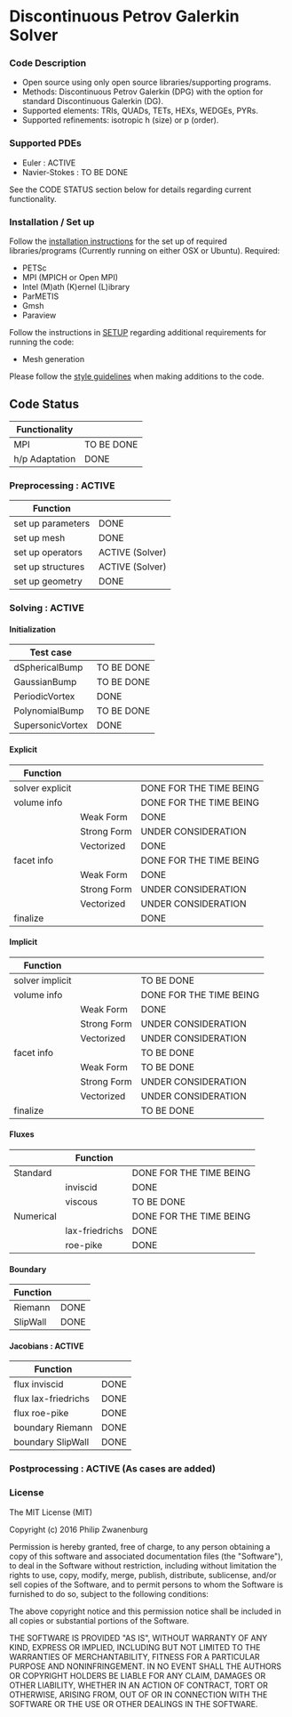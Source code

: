 # Discontinuous Petrov Galerkin Solver

### Code Description
- Open source using only open source libraries/supporting programs.
- Methods: Discontinuous Petrov Galerkin (DPG) with the option for standard Discontinuous Galerkin (DG).
- Supported elements: TRIs, QUADs, TETs, HEXs, WEDGEs, PYRs.
- Supported refinements: isotropic h (size) or p (order).

### Supported PDEs
- Euler         : ACTIVE
- Navier-Stokes : TO BE DONE

See the CODE STATUS section below for details regarding current functionality.

### Installation / Set up
Follow the [installation instructions](INSTALL.md) for the set up of required libraries/programs (Currently running on
either OSX or Ubuntu). Required:
- PETSc
- MPI (MPICH or Open MPI)
- Intel (M)ath (K)ernel (L)ibrary
- ParMETIS
- Gmsh
- Paraview

Follow the instructions in [SETUP](SETUP.md) regarding additional requirements for running the code:
- Mesh generation

Please follow the [style guidelines](STYLE.md) when making additions to the code.


## Code Status
| Functionality  |            |
|----------------|------------|
| MPI            | TO BE DONE |
| h/p Adaptation | DONE       |

### Preprocessing : ACTIVE
| Function          |                 |
|-------------------|-----------------|
| set up parameters | DONE            |
| set up mesh       | DONE            |
| set up operators  | ACTIVE (Solver) |
| set up structures | ACTIVE (Solver) |
| set up geometry   | DONE            |

### Solving : ACTIVE
#### Initialization
| Test case        |            |
|------------------|------------|
| dSphericalBump   | TO BE DONE |
| GaussianBump     | TO BE DONE |
| PeriodicVortex   | DONE       |
| PolynomialBump   | TO BE DONE |
| SupersonicVortex | DONE       |

#### Explicit
| Function        |             |                         |
|-----------------|-------------|-------------------------|
| solver explicit |             | DONE FOR THE TIME BEING |
| volume info     |             | DONE FOR THE TIME BEING |
|                 | Weak Form   | DONE                    |
|                 | Strong Form | UNDER CONSIDERATION     |
|                 | Vectorized  | DONE                    |
| facet info      |             | DONE FOR THE TIME BEING |
|                 | Weak Form   | DONE                    |
|                 | Strong Form | UNDER CONSIDERATION     |
|                 | Vectorized  | UNDER CONSIDERATION     |
| finalize        |             | DONE                    |

#### Implicit
| Function        |             |                         |
|-----------------|-------------|-------------------------|
| solver implicit |             | TO BE DONE              |
| volume info     |             | DONE FOR THE TIME BEING |
|                 | Weak Form   | DONE                    |
|                 | Strong Form | UNDER CONSIDERATION     |
|                 | Vectorized  | UNDER CONSIDERATION     |
| facet info      |             | TO BE DONE              |
|                 | Weak Form   | TO BE DONE              |
|                 | Strong Form | UNDER CONSIDERATION     |
|                 | Vectorized  | UNDER CONSIDERATION     |
| finalize        |             | TO BE DONE              |

#### Fluxes
|           | Function       |                         |
|-----------|----------------|-------------------------|
| Standard  |                | DONE FOR THE TIME BEING |
|           | inviscid       | DONE                    |
|           | viscous        | TO BE DONE              |
| Numerical |                | DONE FOR THE TIME BEING |
|           | lax-friedrichs | DONE                    |
|           | roe-pike       | DONE                    |

#### Boundary
| Function |                |
|----------|----------------|
| Riemann  | DONE           |
| SlipWall | DONE           |

#### Jacobians          : ACTIVE
| Function            |      |
|---------------------|------|
| flux inviscid       | DONE |
| flux lax-friedrichs | DONE |
| flux roe-pike       | DONE |
| boundary Riemann    | DONE |
| boundary SlipWall   | DONE |


### Postprocessing : ACTIVE (As cases are added)


### License
The MIT License (MIT)

Copyright (c) 2016 Philip Zwanenburg

Permission is hereby granted, free of charge, to any person obtaining a copy of this software and associated
documentation files (the "Software"), to deal in the Software without restriction, including without limitation the
rights to use, copy, modify, merge, publish, distribute, sublicense, and/or sell copies of the Software, and to permit
persons to whom the Software is furnished to do so, subject to the following conditions:

The above copyright notice and this permission notice shall be included in all copies or substantial portions of the
Software.

THE SOFTWARE IS PROVIDED "AS IS", WITHOUT WARRANTY OF ANY KIND, EXPRESS OR IMPLIED, INCLUDING BUT NOT LIMITED TO THE
WARRANTIES OF MERCHANTABILITY, FITNESS FOR A PARTICULAR PURPOSE AND NONINFRINGEMENT. IN NO EVENT SHALL THE AUTHORS OR
COPYRIGHT HOLDERS BE LIABLE FOR ANY CLAIM, DAMAGES OR OTHER LIABILITY, WHETHER IN AN ACTION OF CONTRACT, TORT OR
OTHERWISE, ARISING FROM, OUT OF OR IN CONNECTION WITH THE SOFTWARE OR THE USE OR OTHER DEALINGS IN THE SOFTWARE.
